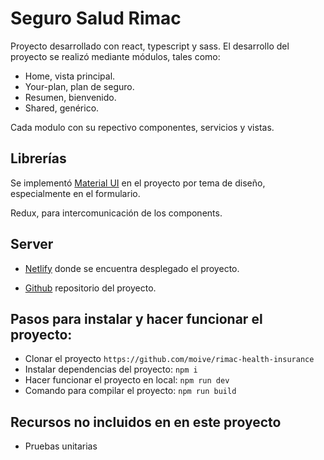 # Seguro Salud Rimac

Proyecto desarrollado con react, typescript y sass.
El desarrollo del proyecto se realizó mediante módulos, tales como:

- Home, vista principal.
- Your-plan, plan de seguro.
- Resumen, bienvenido.
- Shared, genérico.

Cada modulo con su repectivo componentes, servicios y vistas.

## Librerías

Se implementó [Material UI](https://mui.com/material-ui/getting-started/) en el proyecto por tema de diseño, especialmente en el formulario.

Redux, para intercomunicación de los components.

## Server

- [Netlify](https://rimac-health-insurance.netlify.app/) donde se encuentra desplegado el proyecto.

- [Github](https://github.com/moive/rimac-health-insurance) repositorio del proyecto.

## Pasos para instalar y hacer funcionar el proyecto:

- Clonar el proyecto `https://github.com/moive/rimac-health-insurance`
- Instalar dependencias del proyecto: `npm i`
- Hacer funcionar el proyecto en local: `npm run dev`
- Comando para compilar el proyecto: `npm run build`

## Recursos no incluidos en en este proyecto

- Pruebas unitarias

